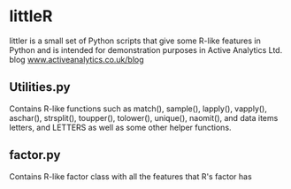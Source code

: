 littleR
=======

littler is a small set of Python scripts that give some R-like features in Python and is 
intended for demonstration purposes in Active Analytics Ltd. blog www.activeanalytics.co.uk/blog

Utilities.py
------------

Contains R-like functions such as match(), sample(), lapply(), vapply(), aschar(), strsplit(), toupper(), 
tolower(), unique(), naomit(), and data items letters, and LETTERS as well as some other helper functions.


factor.py
---------

Contains R-like factor class with all the features that R's factor has
